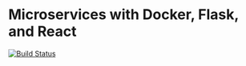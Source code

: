 # Microservices with Docker, Flask, and React

[![Build Status](https://travis-ci.org/viviog13/Arquitectura-de-software.svg?branch=master)](https://travis-ci.org/viviog13/Arquitectura-de-software)
